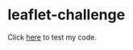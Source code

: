 # leaflet-challenge
Click [here](https://lmalla.github.io/Plot.ly-Homework/Leaflet-Step-1/Step-1.html) to test my code.
